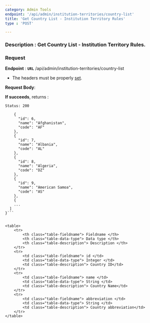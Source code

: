 ```yaml
---
category: Admin Tools
endpoint: '/api/admin/institution-territories/country-list'
title: 'Get Country List - Institution Territory Rules'
type : 'POST'

---
```

### **Description** : Get Country List - Institution Territory Rules.
### Request

**Endpoint** : **`URL`** /api/admin/institution-territories/country-list

* The headers must be properly [set](#/Info-setting-headers-token).

**Request Body**: 

**If succeeds**, returns : 

```Status: 200```

```[
    {
      "id": 6,
      "name": "Afghanistan",
      "code": "AF"
    },
    {
      "id": 7,
      "name": "Albania",
      "code": "AL"
    },
    {
      "id": 8,
      "name": "Algeria",
      "code": "DZ"
    },
    {
      "id": 9,
      "name": "American Samoa",
      "code": "AS"
    },
    {
	...
  ]
}```


<table>
	<tr>
		<th class="table-fieldname"> Fieldname </th>
		<th class="table-data-type"> Data type </th>
		<th class="table-description"> Description </th>
	</tr>
	<tr>
		<td class="table-fieldname"> id </td>
		<td class="table-data-type"> Integer </td>
		<td class="table-description"> Country ID</td>
	</tr>  
	<tr>
		<td class="table-fieldname"> name </td>
		<td class="table-data-type"> String </td>
		<td class="table-description"> Country Name</td>
	</tr>  
	<tr>
		<td class="table-fieldname"> abbreviation </td>
		<td class="table-data-type"> String </td>
		<td class="table-description"> Country abbreviation</td>
	</tr>  
</table>